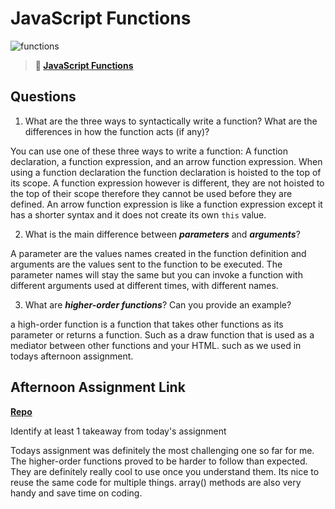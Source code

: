 # JavaScript Functions

![functions](https://bcw.blob.core.windows.net/public/img/function-anatomy.jpg)

> **📖 [JavaScript Functions](https://codeworksacademy.com/fs-student-guide/resources/wk2/02-Functions)**

## Questions

1. What are the three ways to syntactically write a function? What are the differences in how the function acts (if any)?

 You can use one of these three ways to write a function: A function declaration, a function expression, and an arrow function expression. When using a function declaration the function declaration is hoisted to the top of its scope. A function expression however is different, they are not hoisted to the top of their scope therefore they cannot be used before they are defined. An arrow function expression is like a function expression except it has a shorter syntax and it does not create its own `this` value. 

2. What is the main difference between ***parameters*** and ***arguments***? 

A parameter are the values names created in the function definition and arguments are the values sent to the function to be executed. The parameter names will stay the same but you can invoke a function with different arguments used at different times, with different names.

3. What are ***higher-order functions***? Can you provide an example?

a high-order function is a function that takes other functions as its parameter or returns a function. Such as a draw function that is used as a mediator between other functions and your HTML. such as we used in todays afternoon assignment.

## Afternoon Assignment Link

**[Repo](https://github.com/Alexmquan/warehouse_2.28.23)**

Identify at least 1 takeaway from today's assignment

Todays assignment was definitely the most challenging one so far for me. The higher-order functions proved to be harder to follow than expected. They are definitely really cool to use once you understand them. Its nice to reuse the same code for multiple things. array() methods are also very handy and save time on coding. 
